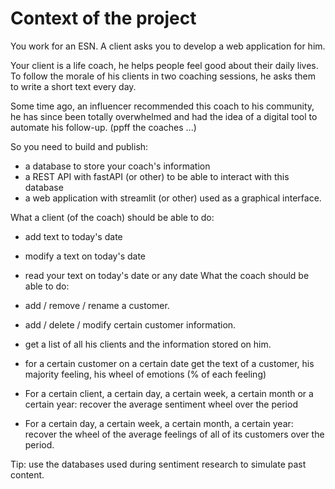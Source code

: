 # Context of the project
You work for an ESN. A client asks you to develop a web application for him.

Your client is a life coach, he helps people feel good about their daily lives. To follow the morale of his clients in two coaching sessions, he asks them to write a short text every day.

Some time ago, an influencer recommended this coach to his community, he has since been totally overwhelmed and had the idea of ​​a digital tool to automate his follow-up. (ppff the coaches ...)

So you need to build and publish:

* a database to store your coach's information
* a REST API with fastAPI (or other) to be able to interact with this database
* a web application with streamlit (or other) used as a graphical interface.

What a client (of the coach) should be able to do:

* add text to today's date
* modify a text on today's date
* read your text on today's date or any date
What the coach should be able to do:

* add / remove / rename a customer.
* add / delete / modify certain customer information.
* get a list of all his clients and the information stored on him.
* for a certain customer on a certain date get the text of a customer, his majority feeling, his wheel of emotions (% of each feeling)
* For a certain client, a certain day, a certain week, a certain month or a certain year: recover the average sentiment wheel over the period
* For a certain day, a certain week, a certain month, a certain year: recover the wheel of the average feelings of all of its customers over the period.

Tip: use the databases used during sentiment research to simulate past content.
